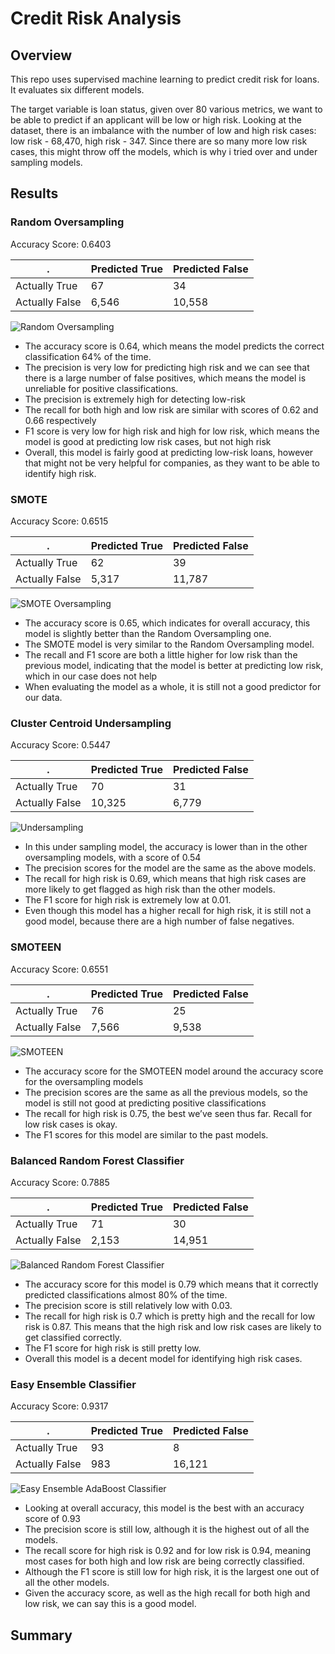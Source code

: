 # Credit Risk Analysis

## Overview

This repo uses supervised machine learning to predict credit risk for loans. It evaluates six different models. 

The target variable is loan status, given over 80 various metrics, we want to be able to predict if an applicant will be low or high risk. Looking at the dataset, there is an imbalance with the number of low and high risk cases: low risk - 68,470, high risk - 347. Since there are so many more low risk cases, this might throw off the models, which is why i tried over and under sampling models. 

## Results 

### Random Oversampling 
Accuracy Score: 0.6403

|.  | Predicted True | Predicted False
|---|---|---|
|Actually True | 67 | 34 |
|Actually False | 6,546 | 10,558 | 

![Random Oversampling](https://user-images.githubusercontent.com/80648379/129507384-c1fb82ff-e124-4010-9b4f-08cb57b2324f.png)


* The accuracy score is 0.64, which means the model predicts the correct classification 64% of the time. 
* The precision is very low for predicting high risk and we can see that there is a large number of false positives, which means the model is unreliable for positive classifications.
* The precision is extremely high for detecting low-risk
* The recall for both high and low risk are similar with scores of 0.62 and 0.66 respectively
* F1 score is very low for high risk and high for low risk, which means the model is good at predicting low risk cases, but not high risk
* Overall, this model is fairly good at predicting low-risk loans, however that might not be very helpful for companies, as they want to be able to identify high risk. 


### SMOTE
Accuracy Score: 0.6515

|.  | Predicted True | Predicted False
|---|---|---|
|Actually True | 62 | 39 |
|Actually False | 5,317 | 11,787 | 

![SMOTE Oversampling](https://user-images.githubusercontent.com/80648379/129507368-df8aa965-49fa-4f8f-81e0-ffc7e042b53a.png)


* The accuracy score is 0.65, which indicates for overall accuracy, this model is slightly better than the Random Oversampling one. 
* The SMOTE model is very similar to the Random Oversampling model. 
* The recall and F1 score are both a little higher for low risk than the previous model, indicating that the model is better at predicting low risk, which in our case does not help
* When evaluating the model as a whole, it is still not a good predictor for our data. 


### Cluster Centroid Undersampling 
Accuracy Score: 0.5447

|.  | Predicted True | Predicted False
|---|---|---|
|Actually True | 70 | 31 |
|Actually False | 10,325 | 6,779 | 

![Undersampling](https://user-images.githubusercontent.com/80648379/129507400-77747593-f739-4276-b28d-4a154767cb4e.png)


* In this under sampling model, the accuracy is lower than in the other oversampling models, with a score of 0.54
* The precision scores for the model are the same as the above models.
* The recall for high risk is 0.69, which means that high risk cases are more likely to get flagged as high risk than the other models. 
* The F1 score for high risk is extremely low at 0.01. 
* Even though this model has a higher recall for high risk, it is still not a good model, because there are a high number of false negatives. 




### SMOTEEN
Accuracy Score: 0.6551

|.  | Predicted True | Predicted False
|---|---|---|
|Actually True | 76 | 25 |
|Actually False | 7,566 | 9,538 | 

![SMOTEEN](https://user-images.githubusercontent.com/80648379/129507410-93dbb259-c4d5-42da-8818-ce37469c53ca.png)


* The accuracy score for the SMOTEEN model around the accuracy score for the oversampling models
* The precision scores are the same as all the previous models, so the model is still not good at predicting positive classifications
* The recall for high risk is 0.75, the best we’ve seen thus far. Recall for low risk cases is okay. 
* The F1 scores for this model are similar to the past models.



### Balanced Random Forest Classifier
Accuracy Score: 0.7885

|.  | Predicted True | Predicted False
|---|---|---|
|Actually True | 71 | 30 |
|Actually False | 2,153 | 14,951 | 

![Balanced Random Forest Classifier](https://user-images.githubusercontent.com/80648379/129507428-53ec6bc3-717b-418e-8e8a-c8402e70939b.png)


* The accuracy score for this model is 0.79 which means that it correctly predicted classifications almost 80% of the time. 
* The precision score is still relatively low with 0.03. 
* The recall for high risk is 0.7 which is pretty high and the recall for low risk is 0.87. This means that the high risk and low risk cases are likely to get classified correctly. 
* The F1 score for high risk is still pretty low. 
* Overall this model is a decent model for identifying high risk cases. 


### Easy Ensemble Classifier
Accuracy Score: 0.9317

|.  | Predicted True | Predicted False
|---|---|---|
|Actually True | 93 | 8 |
|Actually False | 983 | 16,121 | 

![Easy Ensemble AdaBoost Classifier](https://user-images.githubusercontent.com/80648379/129507448-28ebc885-8766-45b9-8e3c-cf48d64d2709.png)


* Looking at overall accuracy, this model is the best with an accuracy score of 0.93
* The precision score is still low, although it is the highest out of all the models. 
* The recall score for high risk is 0.92 and for low risk is 0.94, meaning most cases for both high and low risk are being correctly classified. 
* Although the F1 score is still low for high risk, it is the largest one out of all the other models. 
* Given the accuracy score, as well as the high recall for both high and low risk, we can say this is a good model. 

## Summary
